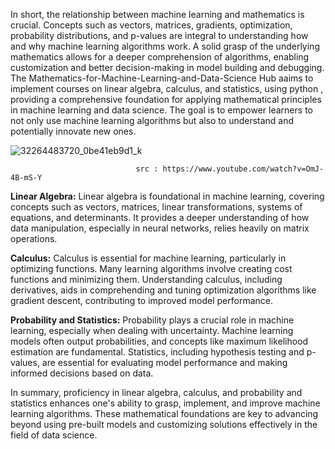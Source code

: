 In short, the relationship between machine learning and mathematics is crucial. Concepts such as vectors, matrices, gradients, optimization, probability distributions, and p-values are integral to understanding how and why machine learning algorithms work. A solid grasp of the underlying mathematics allows for a deeper comprehension of algorithms, enabling customization and better decision-making in model building and debugging. The Mathematics-for-Machine-Learning-and-Data-Science Hub  aaims to implement courses on linear algebra, calculus, and statistics, using python , providing a comprehensive foundation for applying mathematical principles in machine learning and data science. The goal is to empower learners to not only use machine learning algorithms but also to understand and potentially innovate new ones.

![32264483720_0be41eb9d1_k](https://github.com/Samira-Dihadril/Mathematics-for-Machine-Learning-and-Data-Science/assets/152199402/98060789-af28-4c9c-832d-6ab98141b757)

                                src : https://www.youtube.com/watch?v=OmJ-4B-mS-Y

**Linear Algebra:**
Linear algebra is foundational in machine learning, covering concepts such as vectors, matrices, linear transformations, systems of equations, and determinants. It provides a deeper understanding of how data manipulation, especially in neural networks, relies heavily on matrix operations.

**Calculus:**
Calculus is essential for machine learning, particularly in optimizing functions. Many learning algorithms involve creating cost functions and minimizing them. Understanding calculus, including derivatives, aids in comprehending and tuning optimization algorithms like gradient descent, contributing to improved model performance.

**Probability and Statistics:**
Probability plays a crucial role in machine learning, especially when dealing with uncertainty. Machine learning models often output probabilities, and concepts like maximum likelihood estimation are fundamental. Statistics, including hypothesis testing and p-values, are essential for evaluating model performance and making informed decisions based on data.

In summary, proficiency in linear algebra, calculus, and probability and statistics enhances one's ability to grasp, implement, and improve machine learning algorithms. These mathematical foundations are key to advancing beyond using pre-built models and customizing solutions effectively in the field of data science.
